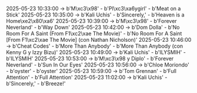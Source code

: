 2025-05-23 10:33:00 -> b'M\xc3\x98' - b'Pl\xc3\xa6ygirl' - b'Meat on a Stick'
2025-05-23 10:35:00 -> b'Kali Uchis' - b'Sincerely,' - b'Heaven is a Home\xe2\x80\xa6'
2025-05-23 10:39:00 -> b'M\xc3\x98' - b'Forever Neverland' - b'Way Down'
2025-05-23 10:42:00 -> b'Dom Dolla' - b'No Room For A Saint (From F1\xc2\xae The Movie)' - b'No Room For A Saint [From F1\xc2\xae The Movie] (con Nathan Nicholson)'
2025-05-23 10:46:00 -> b'Cheat Codes' - b'More Than Anybody' - b'More Than Anybody (con Kenny G y Izzy Bizu)'
2025-05-23 10:49:00 -> b'Kali Uchis' - b'ILYSMIH' - b'ILYSMIH'
2025-05-23 10:53:00 -> b'M\xc3\x98 y Diplo' - b'Forever Neverland' - b'Sun In Our Eyes'
2025-05-23 10:56:00 -> b'Chloe Moriondo' - b'oyster' - b'oyster'
2025-05-23 10:59:00 -> b'Tom Grennan' - b'Full Attention' - b'Full Attention'
2025-05-23 11:02:00 -> b'Kali Uchis' - b'Sincerely,' - b'Breeze!'
